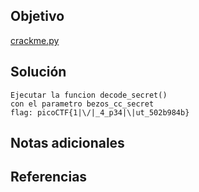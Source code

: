 
## Objetivo

[crackme.py](https://mercury.picoctf.net/static/db4b9e7a2862c320aa6b40e3551406bd/crackme.py)
## Solución

```
Ejecutar la funcion decode_secret()
con el parametro bezos_cc_secret 
flag: picoCTF{1|\/|_4_p34|\|ut_502b984b}
```

## Notas adicionales

## Referencias

